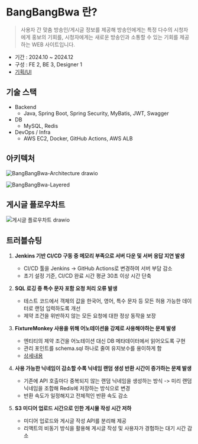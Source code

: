 # BangBangBwa 란?

> 사용자 간 맞춤 방송인/게시글 정보를 제공해 방송인에게는 특정 다수의 시청자에게 홍보의 기회를,
시청자에게는 새로운 방송인과 소통할 수 있는 기회를 제공하는 WEB 사이트입니다.

- 기간 : 2024.10 ~ 2024.12
- 구성 : FE 2, BE 3, Designer 1
- [기획/UI](https://www.figma.com/design/s0tc9LNMOzS30XVk683QcN/%5B-BBB-%5D?node-id=0-1&p=f&t=gTTeJfWMeYFeb27l-0)

## 기술 스택
- Backend
  - Java, Spring Boot, Spring Security, MyBatis, JWT, Swagger
- DB
  - MySQL, Redis
- DevOps / Infra
  - AWS EC2, Docker, GitHub Actions, AWS ALB

## 아키텍처
![BangBangBwa-Architecture drawio](https://github.com/user-attachments/assets/366d3b25-bc1e-4c58-8284-d9039b6b75c9)

![BangBangBwa-Layered](https://github.com/user-attachments/assets/ca5637f7-86bb-46ea-8ffd-8822dd33c4b8)



## 게시글 플로우차트
![게시글 플로우차트 drawio](https://github.com/user-attachments/assets/e0c82770-55ed-4d25-97fe-aa1348b15698)


## 트러블슈팅

1. **Jenkins 기반 CI/CD 구동 중 메모리 부족으로 서버 다운 및 서버 응답 지연 발생**

   - CI/CD 툴을 Jenkins → GitHub Actions로 변경하여 서버 부담 감소
   - 초기 설정 기준, CI/CD 완료 시간 평균 30초 이상 시간 단축


2.  **SQL 로깅 중 특수 문자 포함 요청 처리 오류 발생**

    - 테스트 코드에서 객체의 값을 한국어, 영어, 특수 문자 등 모든 허용 가능한 데이터로 랜덤 입력하도록 개선
    - 제약 조건을 위반하지 않는 모든 요청에 대한 정상 동작을 보장


3.  **FixtureMonkey 사용을 위해 어노테이션을 강제로 사용해야하는 문제 발생**

    - 엔티티의 제약 조건을 어노테이션 대신 DB 메타데이터에서 읽어오도록 구현
    - 관리 포인트를 schema.sql 하나로 줄여 유지보수를 용이하게 함
    - [상세내용](https://taekt.tistory.com/25)


4. **사용 가능한 닉네임이 감소할 수록 닉네임 랜덤 생성 반환 시간이 증가하는 문제 발생**

   - 기존에 API 호출마다 중복되지 않는 랜덤 닉네임을 생성하는 방식 -> 미리 랜덤 닉네임을 조합해 Redis에 저장하는 방식으로 변경
   - 반환 속도가 일정해지고 전체적인 반환 속도 감소


5. **S3 미디어 업로드 시간으로 인한 게시물 작성 시간 저하**

   - 미디어 업로드와 게시글 작성 API를 분리해 제공
   - 리액트의 비동기 방식을 활용해 게시글 작성 및 사용자가 경험하는 대기 시간 감소
